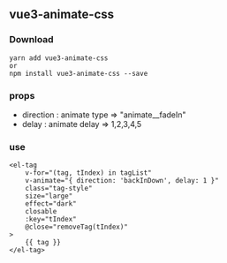 ## vue3-animate-css

### Download

```
yarn add vue3-animate-css
or
npm install vue3-animate-css --save
```

### props

- direction : animate type => "animate__fadeIn"
- delay : animate delay =>  1,2,3,4,5

### use

```vue3
<el-tag
    v-for="(tag, tIndex) in tagList"
    v-animate="{ direction: 'backInDown', delay: 1 }"
    class="tag-style"
    size="large"
    effect="dark"
    closable
    :key="tIndex"
    @close="removeTag(tIndex)"
>
    {{ tag }}
</el-tag>
```
